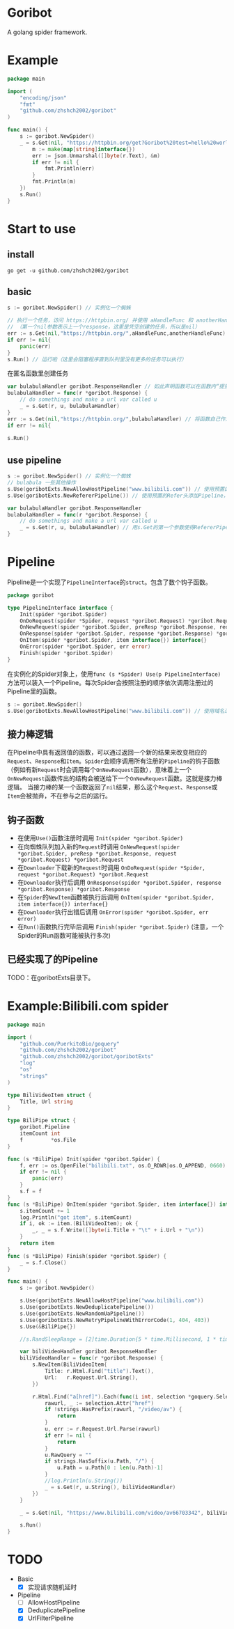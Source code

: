# Goribot
A golang spider framework.

# Example
```go
package main

import (
    "encoding/json"
    "fmt"
    "github.com/zhshch2002/goribot"
)

func main() {
    s := goribot.NewSpider()
    _ = s.Get(nil, "https://httpbin.org/get?Goribot%20test=hello%20world", func(r *goribot.Response) {
        m := make(map[string]interface{})
        err := json.Unmarshal([]byte(r.Text), &m)
        if err != nil {
            fmt.Println(err)
        }
        fmt.Println(m)
    })
    s.Run()
}
```
# Start to use
## install
```shell
go get -u github.com/zhshch2002/goribot
```
## basic
```Go
s := goribot.NewSpider() // 实例化一个蜘蛛

// 执行一个任务，访问 https://httpbin.org/ 并使用 aHandleFunc 和 anotherHandleFunc 处理结果
// （第一个nil参数表示上一个response，这里是凭空创建的任务，所以是nil）
err := s.Get(nil,"https://httpbin.org/",aHandleFunc,anotherHandleFunc)
if err != nil{
    panic(err)
}
s.Run() // 运行啦（这里会阻塞程序直到队列里没有更多的任务可以执行）
```

在匿名函数里创建任务
```Go
var bulabulaHandler goribot.ResponseHandler // 如此声明函数可以在函数内“提到”自己
bulabulaHandler = func(r *goribot.Response) {
    // do somethings and make a url var called u
    _ = s.Get(r, u, bulabulaHandler)
}
err := s.Get(nil,"https://httpbin.org/",bulabulaHandler) // 将函数自己作为新的任务的回调Handler
if err != nil{
   
s.Run()
```


## use pipeline
```Go
s := goribot.NewSpider() // 实例化一个蜘蛛
// bulabula 一些其他操作
s.Use(goribotExts.NewAllowHostPipeline("www.bilibili.com")) // 使用预置的HOST过滤Pipeline，不满足的任务将不会进入队列
s.Use(goribotExts.NewRefererPipeline()) // 使用预置的Refer头添加Pipeline，也就是s.Get方法里第一个参数的意义。Pipeline会从第一个参数指定的内容添加Refer

var bulabulaHandler goribot.ResponseHandler
bulabulaHandler = func(r *goribot.Response) {
    // do somethings and make a url var called u
    _ = s.Get(r, u, bulabulaHandler) // 用s.Get的第一个参数使得RefererPipeline生效
}
```

# Pipeline
Pipeline是一个实现了`PipelineInterface`的`struct`。包含了数个钩子函数。
```go
package goribot

type PipelineInterface interface {
    Init(spider *goribot.Spider)
    OnDoRequest(spider *Spider, request *goribot.Request) *goribot.Request
    OnNewRequest(spider *goribot.Spider, preResp *goribot.Response, request *goribot.Request) *goribot.Request
    OnResponse(spider *goribot.Spider, response *goribot.Response) *goribot.Response
    OnItem(spider *goribot.Spider, item interface{}) interface{}
    OnError(spider *goribot.Spider, err error)
    Finish(spider *goribot.Spider)
}
```

在实例化的Spider对象上，使用`func (s *Spider) Use(p PipelineInterface)`方法可以装入一个Pipeline。每次Spider会按照注册的顺序依次调用注册过的Pipeline里的函数。
```go
s := goribot.NewSpider()
s.Use(goribotExts.NewAllowHostPipeline("www.bilibili.com")) // 使用域名过滤Pipeline
```
## 接力棒逻辑
在Pipeline中具有返回值的函数，可以通过返回一个新的结果来改变相应的`Request`、`Response`和`Item`。`Spider`会顺序调用所有注册的`Pipeline`的钩子函数（例如有新`Request`时会调用每个`OnNewRequest`函数），意味着上一个`OnNewRequest`函数传出的结构会被送给下一个`OnNewRequest`函数。这就是接力棒逻辑。
当接力棒的某一个函数返回了`nil`结果，那么这个`Request`、`Response`或`Item`会被抛弃，不在参与之后的运行。

## 钩子函数
* 在使用`Use()`函数注册时调用 `Init(spider *goribot.Spider)`
* 在向蜘蛛队列加入新的`Request`时调用 `OnNewRequest(spider *goribot.Spider, preResp *goribot.Response, request *goribot.Request) *goribot.Request`
* 在`Downloader`下载新的`Request`时调用 `OnDoRequest(spider *Spider, request *goribot.Request) *goribot.Request`
* 在`Downloader`执行后调用 `OnResponse(spider *goribot.Spider, response *goribot.Response) *goribot.Response`
* 在`Spider`的`NewItem`函数被执行后调用 `OnItem(spider *goribot.Spider, item interface{}) interface{}`
* 在`Downloader`执行出错后调用 `OnError(spider *goribot.Spider, err error)`
* 在`Run()`函数执行完毕后调用 `Finish(spider *goribot.Spider)` (注意，一个Spider的Run函数可能被执行多次)

## 已经实现了的Pipeline
TODO：在goribotExts目录下。

# Example:Bilibili.com spider
```go
package main

import (
    "github.com/PuerkitoBio/goquery"
    "github.com/zhshch2002/goribot"
    "github.com/zhshch2002/goribot/goribotExts"
    "log"
    "os"
    "strings"
)

type BiliVideoItem struct {
    Title, Url string
}

type BiliPipe struct {
    goribot.Pipeline
    itemCount int
    f         *os.File
}

func (s *BiliPipe) Init(spider *goribot.Spider) {
    f, err := os.OpenFile("bilibili.txt", os.O_RDWR|os.O_APPEND, 0660)
    if err != nil {
        panic(err)
    }
    s.f = f
}
func (s *BiliPipe) OnItem(spider *goribot.Spider, item interface{}) interface{} {
    s.itemCount += 1
    log.Println("got item", s.itemCount)
    if i, ok := item.(BiliVideoItem); ok {
        _, _ = s.f.Write([]byte(i.Title + "\t" + i.Url + "\n"))
    }
    return item
}
func (s *BiliPipe) Finish(spider *goribot.Spider) {
    _ = s.f.Close()
}

func main() {
    s := goribot.NewSpider()

    s.Use(goribotExts.NewAllowHostPipeline("www.bilibili.com"))
    s.Use(goribotExts.NewDeduplicatePipeline())
    s.Use(goribotExts.NewRandomUaPipeline())
    s.Use(goribotExts.NewRetryPipelineWithErrorCode(1, 404, 403))
    s.Use(&BiliPipe{})

    //s.RandSleepRange = [2]time.Duration{5 * time.Millisecond, 1 * time.Second}

    var biliVideoHandler goribot.ResponseHandler
    biliVideoHandler = func(r *goribot.Response) {
        s.NewItem(BiliVideoItem{
            Title: r.Html.Find("title").Text(),
            Url:   r.Request.Url.String(),
        })

        r.Html.Find("a[href]").Each(func(i int, selection *goquery.Selection) {
            rawurl, _ := selection.Attr("href")
            if !strings.HasPrefix(rawurl, "/video/av") {
                return
            }
            u, err := r.Request.Url.Parse(rawurl)
            if err != nil {
                return
            }
            u.RawQuery = ""
            if strings.HasSuffix(u.Path, "/") {
                u.Path = u.Path[0 : len(u.Path)-1]
            }
            //log.Println(u.String())
            _ = s.Get(r, u.String(), biliVideoHandler)
        })
    }

    _ = s.Get(nil, "https://www.bilibili.com/video/av66703342", biliVideoHandler)

    s.Run()
}
```

# TODO
* Basic
  * [x] 实现请求随机延时
* Pipeline
  * [ ] AllowHostPipeline
  * [x] DeduplicatePipeline
  * [x] UrlFilterPipeline